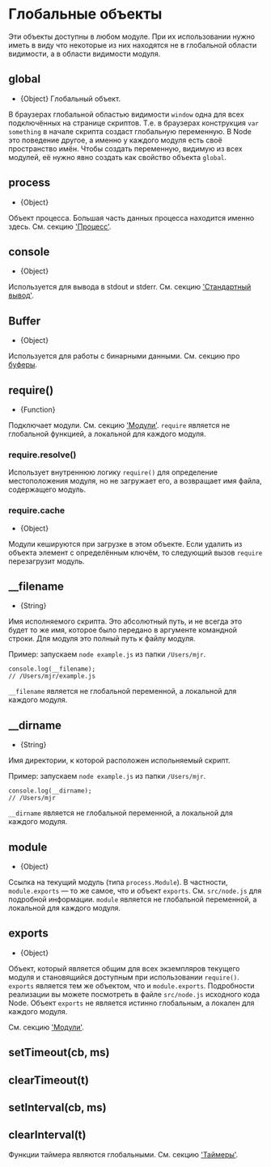 # Глобальные объекты

<!-- type=misc -->

Эти объекты доступны в любом модуле. При их использовании нужно иметь в виду
что некоторые из них находятся не в глобальной области видимости, а в области видимости модуля.

## global

<!-- type=global -->

* {Object} Глобальный объект.

В браузерах глобальной областью видимости `window` одна для всех подключённых на странице скриптов.
Т.е. в браузерах конструкция `var something` в начале скрипта создаст глобальную переменную.
В Node это поведение другое, а именно у каждого модуля есть своё пространство имён.
Чтобы создать переменную, видимую из всех модулей, её нужно явно создать как свойство объекта `global`.

## process

<!-- type=global -->

* {Object}

Объект процесса. Большая часть данных процесса находится именно здесь.
См. секцию ['Процесс'](process.html#process).

## console

<!-- type=global -->

* {Object}

Используется для вывода в stdout и stderr. См. секцию ['Стандартный вывод'](stdio.html).

## Buffer

<!-- type=global -->

* {Object}

Используется для работы с бинарными данными. См. секцию про [буферы](buffer.html).

## require()

<!-- type=var -->

* {Function}

Подключает модули. См. секцию ['Модули'](modules.html#modules).
`require` является не глобальной функцией, а локальной для каждого модуля.

### require.resolve()

Использует внутреннюю логику `require()` для определение местоположения модуля,
но не загружает его, а возвращает имя файла, содержащего модуль.

### require.cache

* {Object}

Модули кешируются при загрузке в этом объекте. Если удалить из объекта элемент с определённым ключём,
то следующий вызов `require` перезагрузит модуль.


## __filename

<!-- type=var -->

* {String}

Имя исполняемого скрипта. Это абсолютный путь, и не всегда это будет то же имя,
которое было передано в аргументе командной строки. Для модуля это полный путь к файлу модуля.

Пример: запускаем `node example.js` из папки `/Users/mjr`.

    console.log(__filename);
    // /Users/mjr/example.js

`__filename` является не глобальной переменной, а локальной для каждого модуля.


## __dirname

<!-- type=var -->

* {String}


Имя директории, к которой расположен испольняемый скрипт.

Пример: запускаем `node example.js` из папки `/Users/mjr`.

    console.log(__dirname);
    // /Users/mjr

`__dirname` является не глобальной переменной, а локальной для каждого модуля.

## module

<!-- type=var -->

* {Object}

Ссылка на текущий модуль (типа `process.Module`). В частности, `module.exports` —
то же самое, что и объект `exports`. См. `src/node.js` для подробной информации.
`module` является не глобальной переменной, а локальной для каждого модуля.

## exports

<!-- type=var -->

* {Object}

Объект, который является общим для всех экземпляров текущего модуля и становящийся доступным при использовании `require()`.
`exports` является тем же объектом, что и `module.exports`. Подробности реализации вы можете посмотреть в файле `src/node.js` исходного кода Node.
Объект `exports` не является истинно глобальным, а локален для каждого модуля.

См. секцию ['Модули'](modules.html#modules).

## setTimeout(cb, ms)
## clearTimeout(t)
## setInterval(cb, ms)
## clearInterval(t)

<!--type=global-->

Функции таймера являются глобальными. См. секцию ['Таймеры'](timers.html).

